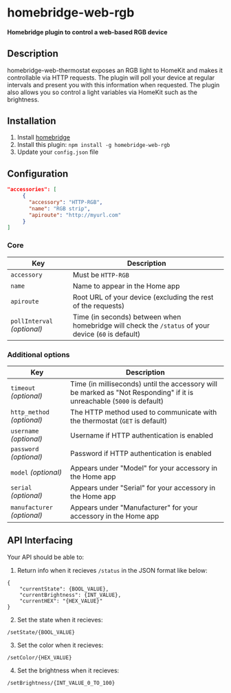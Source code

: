 # homebridge-web-rgb

#### Homebridge plugin to control a web-based RGB device

## Description

homebridge-web-thermostat exposes an RGB light to HomeKit and makes it controllable via HTTP requests. The plugin will poll your device at regular intervals and present you with this information when requested. The plugin also allows you so control a light variables via HomeKit such as the brightness.

## Installation

1. Install [homebridge](https://github.com/nfarina/homebridge#installation-details)
2. Install this plugin: `npm install -g homebridge-web-rgb`
3. Update your `config.json` file

## Configuration

```json
"accessories": [
     {
       "accessory": "HTTP-RGB",
       "name": "RGB strip",
       "apiroute": "http://myurl.com"
     }
]
```

### Core
| Key | Description |
| --- | --- |
| `accessory` | Must be `HTTP-RGB` |
| `name` | Name to appear in the Home app |
| `apiroute` | Root URL of your device (excluding the rest of the requests) |
| `pollInterval` _(optional)_ | Time (in seconds) between when homebridge will check the `/status` of your device (`60` is default) |

### Additional options
| Key | Description |
| --- | --- |
| `timeout` _(optional)_ | Time (in milliseconds) until the accessory will be marked as "Not Responding" if it is unreachable (`5000` is default) |
| `http_method` _(optional)_ | The HTTP method used to communicate with the thermostat (`GET` is default) |
| `username` _(optional)_ | Username if HTTP authentication is enabled |
| `password` _(optional)_ | Password if HTTP authentication is enabled |
| `model` _(optional)_ | Appears under "Model" for your accessory in the Home app |
| `serial` _(optional)_ | Appears under "Serial" for your accessory in the Home app |
| `manufacturer` _(optional)_ | Appears under "Manufacturer" for your accessory in the Home app |

## API Interfacing

Your API should be able to:

1. Return info when it recieves `/status` in the JSON format like below:
```
{
    "currentState": {BOOL_VALUE},
    "currentBrightness": {INT_VALUE},
    "currentHEX": "{HEX_VALUE}"
}
```

2. Set the state when it recieves:
```
/setState/{BOOL_VALUE}
```

3. Set the color when it recieves:
```
/setColor/{HEX_VALUE}
```

4. Set the brightness when it recieves:
```
/setBrightness/{INT_VALUE_0_TO_100}
```
